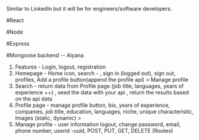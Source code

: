 Similar to LinkedIn but it will be for engineers/software developers.

#React


#Node

#Express

#Mongoose backend -- Aiyana 

1. Features - Login, logout, registration
2. Homepage - Home icon, search - , sign in (logged out), sign out, profiles, Add a profile button(append the profile api)  > Manage profile 
3. Search - return data from Profile page (job title, languages, years of experience ++) , seed the data with your api , return the results based on the api data
4. Profile  page -  manage profile button, bio, years of experience, companies, job title, education, languages, niche, unique characteristic, Images (static, dynamic)  >
5. Manage profile - user information logout, change password, email, phone number, userid -uuid, POST, PUT, GET, DELETE (Routes)
   
   

